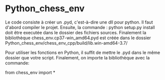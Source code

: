 # Python_chess_env

Le code consiste à créer un .pyd, c'est-à-dire une dll pour python.
Il faut d'abord compiler le projet. Ensuite, la commande :
python setup.py install
doit être executée dans le dossier des fichiers sources.
Finalement la bibliothèque chess_env.cp37-win_amd64.pyd est créée dans le dossier Python_chess_env/chess_env_cpp/build/lib.win-amd64-3.7/

Pour utiliser les fonctions en Python, il suffit de mettre le .pyd dans le même dossier que votre script.
Finalement, on importe la bibliothèque avec la commande:

from chess_env import *
